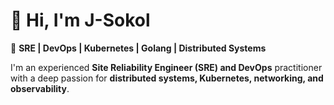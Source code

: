 # 👋 Hi, I'm J-Sokol

🚀 **SRE | DevOps | Kubernetes | Golang | Distributed Systems**  

I'm an experienced **Site Reliability Engineer (SRE) and DevOps** practitioner with a deep passion for **distributed systems, Kubernetes, networking, and observability**. 
